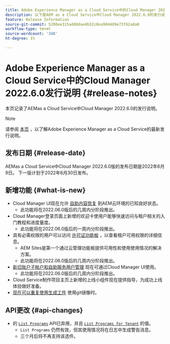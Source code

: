 ```yaml
---
title: Adobe Experience Manager as a Cloud Service中的Cloud Manager 2022.6.0发行说明
description: 以下是AEM as a Cloud Service中Cloud Manager 2022.6.0的发行说明。
feature: Release Information
source-git-commit: 5200ee315ad88dae4b52c0ea904489e73f62a8a0
workflow-type: tm+mt
source-wordcount: '348'
ht-degree: 1%

---
```



# Adobe Experience Manager as a Cloud Service中的Cloud Manager 2022.6.0发行说明 {#release-notes}

本页记录了AEMas a Cloud Service中Cloud Manager 2022.6.0的发行说明。

>[!NOTE]
>
>请参阅 [本页](/help/release-notes/release-notes-cloud/release-notes-current.md) ，以了解Adobe Experience Manager as a Cloud Service的最新发行说明。

## 发布日期 {#release-date}

AEMas a Cloud Service中Cloud Manager 2022.6.0版的发布日期是2022年6月9日。 下一版计划于2022年6月30日发布。

## 新增功能 {#what-is-new}

* Cloud Manager UI现在允许 [自助内容恢复](/help/operations/backup.md) 到AEM云环境的已知良好状态。
   * 此功能将在2022.06.0版后的几周内分阶段推出。
* Cloud Manager登录页面上新增的欢迎卡使用户能够快速访问与租户相关的入门教程和进度量度。
   * 此功能将在2022.06.0版后的一周内分阶段推出。
* 具有必需权限的用户可以访问 [许可证功能板](/help/implementing/cloud-manager/license-dashboard.md) ，以查看租户可用权限的详细信息。
   * AEM Sites是第一个通过云管理功能板提供可用性和使用使用情况的解决方案。
   * 此功能将在2022.06.0版后的几周内分阶段推出。
* [新旧账户子帐户和自助服务用户管理](/help/implementing/cloud-manager/user-access-new-relic.md) 现在可通过Cloud Manager UI使用。
   * 此功能将在2022.06.0版后的几周内分阶段推出。
* Cloud Service制作项目主页上新增的上线小组件现在提供指导，为成功上线体验做好准备。
* [现在可以重复使用生成工件](/help/implementing/cloud-manager/getting-access-to-aem-in-cloud/setting-up-project.md#build-artifact-reuse) 使用git镜像时。

## API更改 {#api-changes}

* 的 [`List Programs`](https://developer.adobe.com/experience-cloud/cloud-manager/reference/api/#operation/getPrograms) API已弃用，并且 [`List Programs for Tenant`](https://developer.adobe.com/experience-cloud/cloud-manager/reference/api/#operation/getProgramsForTenant) 的值。
   * `List Programs` 仍然有效，但其使用情况将在日志中生成警告消息。
   * 三个月后将不再支持该选件。

